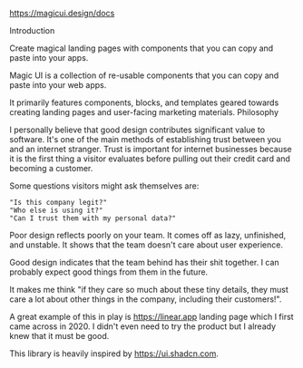 https://magicui.design/docs

Introduction

Create magical landing pages with components that you can copy and paste into your apps.

Magic UI is a collection of re-usable components that you can copy and paste into your web apps.

It primarily features components, blocks, and templates geared towards creating landing pages and user-facing marketing materials.
Philosophy

I personally believe that good design contributes significant value to software. It's one of the main methods of establishing trust between you and an internet stranger. Trust is important for internet businesses because it is the first thing a visitor evaluates before pulling out their credit card and becoming a customer.

Some questions visitors might ask themselves are:

    "Is this company legit?"
    "Who else is using it?"
    "Can I trust them with my personal data?"

Poor design reflects poorly on your team. It comes off as lazy, unfinished, and unstable. It shows that the team doesn't care about user experience.

Good design indicates that the team behind has their shit together. I can probably expect good things from them in the future.

It makes me think "if they care so much about these tiny details, they must care a lot about other things in the company, including their customers!".

A great example of this in play is https://linear.app landing page which I first came across in 2020. I didn't even need to try the product but I already knew that it must be good.

This library is heavily inspired by https://ui.shadcn.com.
